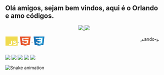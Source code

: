 ##  Olá amigos, sejam bem vindos, aqui é o Orlando e amo códigos.
<div align="center">
  <a href="https://github.com/landodanvers">
  <img height="180em" src="https://github-readme-stats.vercel.app/api?username=landodanvers&show_icons=true&theme=midnight-purple&include_all_commits=true&count_private=true"/>
  <img height="180em" src="https://github-readme-stats.vercel.app/api/top-langs/?username=landodanvers&layout=compact&langs_count=7&theme=midnight-purple"/>
</div>
<div style="display: inline_block"><br>
  <img align="center" alt="Lando-Js" height="30" width="40" src="https://raw.githubusercontent.com/devicons/devicon/master/icons/javascript/javascript-plain.svg">
  <img align="center" alt="Lando-HTML" height="30" width="40" src="https://raw.githubusercontent.com/devicons/devicon/master/icons/html5/html5-original.svg">
  <img align="center" alt="Lando-CSS" height="30" width="40" src="https://raw.githubusercontent.com/devicons/devicon/master/icons/css3/css3-original.svg">
  <img align="right" alt="Lando-pic" height="150" style="border-radius:50px;" src="https://share-cdn.picrew.me/shareImg/org/202203/1481454_evjxWIra.png">
</div>
  
  ##
 
<div> 
  <a href="https://youtube.com/channel/UCbeCfTlcYw801Or_-q-jdHw" target="_blank"><img src="https://img.shields.io/badge/YouTube-FF0000?style=for-the-badge&logo=youtube&logoColor=white" target="_blank"></a>
  <a href="https://instagram.com/lando_cerqueira" target="_blank"><img src="https://img.shields.io/badge/-Instagram-%23E4405F?style=for-the-badge&logo=instagram&logoColor=white" target="_blank"></a>
 	<a href="https://www.twitch.tv/landodanvers" target="_blank"><img src="https://img.shields.io/badge/Twitch-9146FF?style=for-the-badge&logo=twitch&logoColor=white" target="_blank"></a> 
  <a href = "mailto:contatolandodanvers@gmail.com"><img src="https://img.shields.io/badge/-Gmail-%23333?style=for-the-badge&logo=gmail&logoColor=white" target="_blank"></a>
  <a href="https://www.linkedin.com/in/orlando-cerqueira-0891b11a2" target="_blank"><img src="https://img.shields.io/badge/-LinkedIn-%230077B5?style=for-the-badge&logo=linkedin&logoColor=white" target="_blank"></a> 
  
  ![Snake animation](https://github.com/LandoDanvers/LandoDanvers/blob/output/github-contribution-grid-snake.svg)
 
</div>
